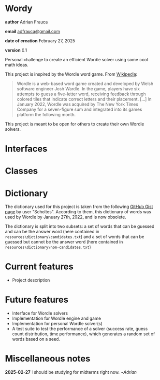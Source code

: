 # Wordy
**author** Adrian Frauca

**email** adfrauca@gmail.com

**date of creation** February 27, 2025

**version** 0.1

Personal challenge to create an efficient Wordle solver using some cool math ideas. 

This project is inspired by the Wordle word game. From [Wikipedia](https://en.wikipedia.org/wiki/Wordle):
> Wordle is a web-based word game created and developed by Welsh software engineer Josh Wardle. In the game, players have six attempts to guess a five-letter word, receiving feedback through colored tiles that indicate correct letters and their placement. [...] In January 2022, Wordle was acquired by The New York Times Company for a seven-figure sum and integrated into its games platform the following month.

This project is meant to be open for others to create their own Wordle solvers.

# Interfaces

# Classes

# Dictionary
The dictionary used for this project is taken from the following [GitHub Gist page](https://gist.github.com/scholtes/94f3c0303ba6a7768b47583aff36654d) by user "Scholtes". According to them, this dictionary of words was used by Wordle by January 27th, 2022, and is now obsolete.

The dictionary is split into two subsets: a set of words that can be guessed and can be the answer word (here contained in `resources\dictionary\candidates.txt`) and a set of words that can be guessed but cannot be the answer word (here contained in `resources\dictionary\non-candidates.txt`)

# Current features
* Project description

# Future features
* Interface for Wordle solvers
* Implementation for Wordle engine and game
* Implementation for personal Wordle solver(s)
* A test suite to test the performance of a solver (success rate, guess count distribution, time performance), which generates a random set of words based on a seed.

# Miscellaneous notes
**2025-02-27** I should be studying for midterms right now. *~Adrian*
